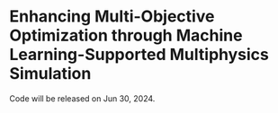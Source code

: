 # Enhancing Multi-Objective Optimization through Machine Learning-Supported Multiphysics Simulation

Code will be released on Jun 30, 2024.
